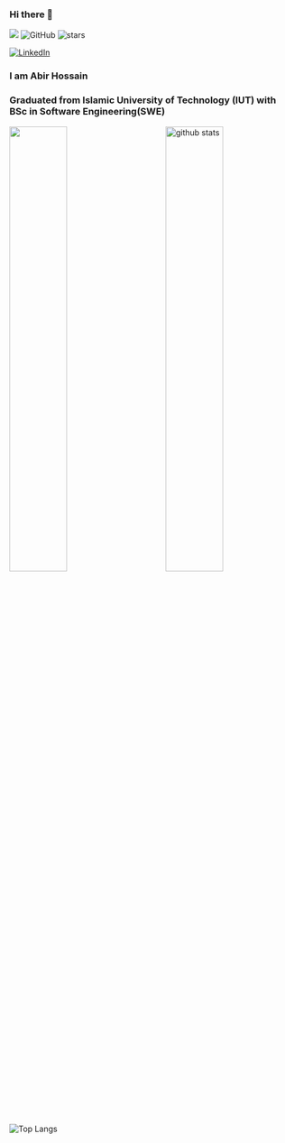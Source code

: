 ### Hi there 👋
![](https://komarev.com/ghpvc/?username=Abbiirr&color=blue)
<img alt="GitHub" src="https://img.shields.io/badge/dynamic/json?logo=github&label=GitHub+Followers&labelColor=282c34&color=181717&query=%24.data.totalSubs&url=https%3A%2F%2Fapi.spencerwoo.com%2Fsubstats%2F%3Fsource%3Dgithub%26queryKey%3DAbbiirr&longCache=true"/>
<img src="https://img.shields.io/github/stars/Abbiirr?label=Stars" alt="stars">



<a href="https://www.linkedin.com/in/abbiirr/" target="_blank"><img src="https://img.shields.io/badge/LinkedIn-%230077B5.svg?&style=flat-square&logo=linkedin&logoColor=white" alt="LinkedIn"></a>


### I am Abir Hossain

### Graduated from Islamic University of Technology (IUT) with BSc in Software Engineering(SWE)

<!--
**Abbiirr/Abbiirr** is a ✨ _special_ ✨ repository because its `README.md` (this file) appears on your GitHub profile.

Here are some ideas to get you started:

- 🔭 I’m currently working on ...
- 🌱 I’m currently learning ...
- 👯 I’m looking to collaborate on ...
- 🤔 I’m looking for help with ...
- 💬 Ask me about ...
- 📫 How to reach me: ...
- 😄 Pronouns: ...
- ⚡ Fun fact: ...
-->



<img src="https://github-readme-stats.vercel.app/api?username=Abbiirr&count_private=true&show_icons=true&theme=gotham" alt="github stats" width="45%" align="right"/>


<img src="https://github-readme-streak-stats.herokuapp.com/?user=Abbiirr&theme=gotham" width="45%" >


 ![Top Langs](https://github-readme-stats.vercel.app/api/top-langs/?username=Abbiirr&layout=compact&theme=gotham)

